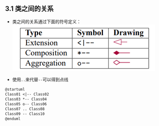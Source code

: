 ## 3.1 类之间的关系
- 类之间的关系通过下面的符号定义：
![](symbol.png)

- 使用`..`来代替`--`可以得到点线

```plantuml
@startuml
Class01 <|-- Class02
Class03 *-- Class04
Class05 o-- Class06
Class07 .. Class08
Class09 -- Class10
@enduml
```

